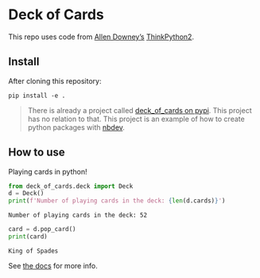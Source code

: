 Deck of Cards
================

<!-- WARNING: THIS FILE WAS AUTOGENERATED! DO NOT EDIT! -->

This repo uses code from [Allen Downey’s](http://allendowney.com/)
[ThinkPython2](https://github.com/AllenDowney/ThinkPython2).

## Install

After cloning this repository:

`pip install -e .`

> There is already a project called [deck_of_cards on
> pypi](https://pypi.org/project/deck-of-cards/). This project has no
> relation to that. This project is an example of how to create python
> packages with [nbdev](https://github.com/fastai/nbdev).

## How to use

Playing cards in python!

``` python
from deck_of_cards.deck import Deck
d = Deck()
print(f'Number of playing cards in the deck: {len(d.cards)}')
```

    Number of playing cards in the deck: 52

``` python
card = d.pop_card()
print(card)
```

    King of Spades

See [the docs](https://isaac-flath.github.io/deck_of_cards/) for more
info.
